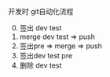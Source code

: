 开发时 git自动化流程

0. 签出 dev test
1. merge dev test => push
2. 签出pre => merge => push 
3. 签出dev test pre
4. 删除 dev test